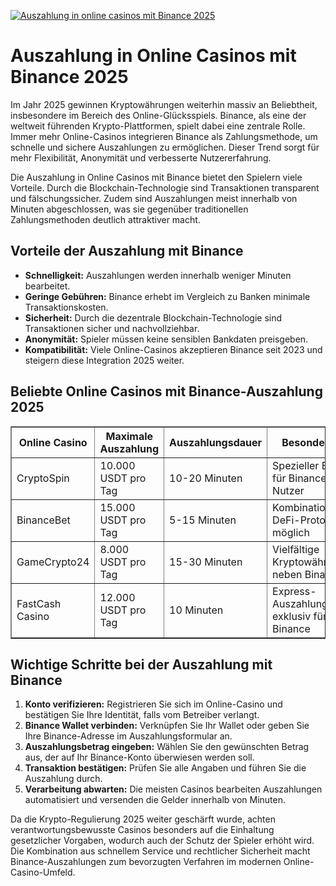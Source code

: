 [![Auszahlung in online casinos mit Binance 2025](https://123-caf.pages.dev/gitsignup.png)](https://vrmoo.ru/Bt82HjjY)

<h1>Auszahlung in Online Casinos mit Binance 2025</h1>  <p>Im Jahr 2025 gewinnen Kryptowährungen weiterhin massiv an Beliebtheit, insbesondere im Bereich des Online-Glücksspiels. Binance, als eine der weltweit führenden Krypto-Plattformen, spielt dabei eine zentrale Rolle. Immer mehr Online-Casinos integrieren Binance als Zahlungsmethode, um schnelle und sichere Auszahlungen zu ermöglichen. Dieser Trend sorgt für mehr Flexibilität, Anonymität und verbesserte Nutzererfahrung.</p>  <p>Die Auszahlung in Online Casinos mit Binance bietet den Spielern viele Vorteile. Durch die Blockchain-Technologie sind Transaktionen transparent und fälschungssicher. Zudem sind Auszahlungen meist innerhalb von Minuten abgeschlossen, was sie gegenüber traditionellen Zahlungsmethoden deutlich attraktiver macht.</p>  <h2>Vorteile der Auszahlung mit Binance</h2>  <ul>   <li><strong>Schnelligkeit:</strong> Auszahlungen werden innerhalb weniger Minuten bearbeitet.</li>   <li><strong>Geringe Gebühren:</strong> Binance erhebt im Vergleich zu Banken minimale Transaktionskosten.</li>   <li><strong>Sicherheit:</strong> Durch die dezentrale Blockchain-Technologie sind Transaktionen sicher und nachvollziehbar.</li>   <li><strong>Anonymität:</strong> Spieler müssen keine sensiblen Bankdaten preisgeben.</li>   <li><strong>Kompatibilität:</strong> Viele Online-Casinos akzeptieren Binance seit 2023 und steigern diese Integration 2025 weiter.</li> </ul>  <h2>Beliebte Online Casinos mit Binance-Auszahlung 2025</h2>  <table border="1" cellpadding="8" cellspacing="0">   <thead>     <tr>       <th>Online Casino</th>       <th>Maximale Auszahlung</th>       <th>Auszahlungsdauer</th>       <th>Besonderheit</th>     </tr>   </thead>   <tbody>     <tr>       <td>CryptoSpin</td>       <td>10.000 USDT pro Tag</td>       <td>10-20 Minuten</td>       <td>Spezieller Bonus für Binance-Nutzer</td>     </tr>     <tr>       <td>BinanceBet</td>       <td>15.000 USDT pro Tag</td>       <td>5-15 Minuten</td>       <td>Kombination mit DeFi-Protokollen möglich</td>     </tr>     <tr>       <td>GameCrypto24</td>       <td>8.000 USDT pro Tag</td>       <td>15-30 Minuten</td>       <td>Vielfältige Kryptowährungen neben Binance</td>     </tr>     <tr>       <td>FastCash Casino</td>       <td>12.000 USDT pro Tag</td>       <td>10 Minuten</td>       <td>Express-Auszahlungen exklusiv für Binance</td>     </tr>   </tbody> </table>  <h2>Wichtige Schritte bei der Auszahlung mit Binance</h2>  <ol>   <li><strong>Konto verifizieren:</strong> Registrieren Sie sich im Online-Casino und bestätigen Sie Ihre Identität, falls vom Betreiber verlangt.</li>   <li><strong>Binance Wallet verbinden:</strong> Verknüpfen Sie Ihr Wallet oder geben Sie Ihre Binance-Adresse im Auszahlungsformular an.</li>   <li><strong>Auszahlungsbetrag eingeben:</strong> Wählen Sie den gewünschten Betrag aus, der auf Ihr Binance-Konto überwiesen werden soll.</li>   <li><strong>Transaktion bestätigen:</strong> Prüfen Sie alle Angaben und führen Sie die Auszahlung durch.</li>   <li><strong>Verarbeitung abwarten:</strong> Die meisten Casinos bearbeiten Auszahlungen automatisiert und versenden die Gelder innerhalb von Minuten.</li> </ol>  <p>Da die Krypto-Regulierung 2025 weiter geschärft wurde, achten verantwortungsbewusste Casinos besonders auf die Einhaltung gesetzlicher Vorgaben, wodurch auch der Schutz der Spieler erhöht wird. Die Kombination aus schnellem Service und rechtlicher Sicherheit macht Binance-Auszahlungen zum bevorzugten Verfahren im modernen Online-Casino-Umfeld.</p>
